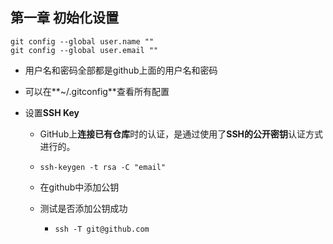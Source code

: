 ## 第一章 初始化设置

```
git config --global user.name ""
git config --global user.email ""
```

+ 用户名和密码全部都是github上面的用户名和密码

+ 可以在**~/.gitconfig**查看所有配置

+ 设置**SSH Key**

  + GitHub上**连接已有仓库**时的认证，是通过使用了**SSH的公开密钥**认证方式进行的。

  + ```
    ssh-keygen -t rsa -C "email"
    ```

  + 在github中添加公钥

  + 测试是否添加公钥成功

    + ```
      ssh -T git@github.com
      ```

      